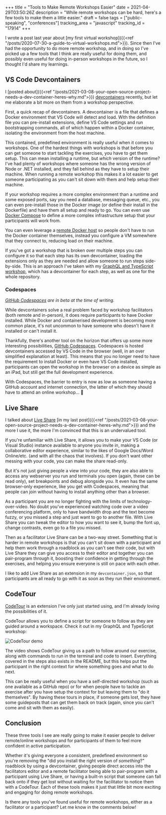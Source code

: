 +++
title = "Tools to Make Remote Workshops Easier"
date = 2021-04-29T03:50:26Z
description = "While remote workshops can be hard, here's a few tools to make them a little easier."
draft = false
tags = ["public-speaking", "conferences"]
tracking_area = "javascript"
tracking_id = "17914"
+++

I wrote a post last year about [my first virtual workshop]({{<ref "/posts/2020-07-30-a-guide-to-virtual-workshops.md">}}). Since then I've had the opportunity to do more remote workshop, and in doing so I've picked up a few tools that I think are really useful for doing them, and possibly even useful for doing in-person workshops in the future, so I thought I'd share my learnings.

## VS Code Devcontainers

I [posted about]({{<ref "/posts/2021-03-08-your-open-source-project-needs-a-dev-container-heres-why.md">}}) [devcontainers](https://code.visualstudio.com/docs/remote/containers?{{<cda>}}) recently, but let me elaborate a bit more on them from a workshop perspective.

First, a quick recap of devcontainers. A devcontainer is a file that defines a Docker environment that VS Code will detect and load. With the definition file you can pre-install extensions, define VS Code settings and run bootstrapping commands, all of which happen within a Docker container, isolating the environment from the host machine.

This contained, predefined environment is really useful when it comes to workshops. One of the hardest things with workshops is that before you can get someone to start tackling the exercises, you have to get them setup. This can mean installing a runtime, but _which_ version of the runtime? I've had plenty of workshops where someone has the wrong version of Node or .NET installed, and they fall behind as they have to setup their machine. When running a remote workshop this makes it a lot easier to get someone participating as you can't sit down with them and help setup their machine.

If your workshop requires a more complex environment than a runtime and some exposed ports, say you need a database, messaging queue, etc., you can even pre-install those in the Docker image (or define their install in the Dockerfile) and have them all setup and ready to go. You can even use [Docker Compose](https://code.visualstudio.com/docs/remote/create-dev-container?{{<cda>}}#_use-docker-compose) to define a more complex infrastructure setup that your participants will work from.

You can even leverage a [remote Docker host](https://code.visualstudio.com/docs/remote/containers-advanced?{{<cda>}}#_developing-inside-a-container-on-a-remote-docker-host) so people don't have to run the Docker container themselves, instead you configure a VM somewhere that they connect to, reducing load on their machine.

If you've got a workshop that is broken over multiple steps you can configure it so that each step has its own devcontainer, loading the extensions only as they are needed and allow someone to run steps side-by-side. This is an approach I've taken with my [GraphQL and TypeScript workshop](https://github.com/aaronpowell/graphql-typescript-workshop), which has a devcontainer for each step, as well as one for the whole repository.

### Codespaces

_[GitHub Codespaces](https://github.com/codespaces) are in beta at the time of writing._

While devcontainers solve a real problem faced by workshop facilitators (both remote and in-person), it does require participants to have Docker installed. While Docker and containerised development is becoming more common place, it's not uncommon to have someone who doesn't have it installed or can't install it.

Thankfully, there's another tool on the horizon that offers up some more interesting possibilities, [GitHub Codespaces](https://github.com/codespaces). Codespaces is hosted devcontainers accessed by VS Code in the browser (well, in an over simplified explanation at least). This means that you no longer need to have the requirement to install Docker or even have VS Code installed, participants can open the workshop in the browser on a device as simple as an iPad, but still get the full development experience.

With Codespaces, the barrier to entry is now as low as someone having a GitHub account and internet connection, the latter of which they should have to attend an online workshop... 🤔

## Live Share

I talked about [Live Share](https://visualstudio.microsoft.com/services/live-share/?{{<cda>}}) [in my last post]({{<ref "/posts/2021-03-08-your-open-source-project-needs-a-dev-container-heres-why.md">}}) and the more I use it, the more I'm convinced that this is an undervalued tool.

If you're unfamiliar with Live Share, it allows you to make your VS Code (or Visual Studio) instance available to anyone you invite in, making a collaborative editor experience, similar to the likes of Google Docs/Word Online/etc. (and with all the chaos that involves). If you don't want other messing with your code, you can make the share read-only.

But it's not just giving people a view into your code, they are also able to access any webserver you run and terminals you open (again, these can be read only), set breakpoints and debug alongside you. It even has the same browser-only experience, like you get with Codespaces, meaning that people can join without having to install anything other than a browser.

As a participant you are no longer fighting with the limits of technology-over-video. No doubt you've experienced watching code over a video conferencing platform, only to have bandwidth drop and the text become fuzzy, or you missed a step and just want to go to another file. With Live Share you can tweak the editor to how you want to see it, bump the font up, change contrasts, even go to a file you missed.

Then as a facilitator Live Share can be a two-way street. Something that is harder in remote workshops is that you can't sit down with a participant and help them work through a roadblock as you can't see their code, but with Live Share they can give you access to their editor and together you can pair-program through it, boosting their confidence in getting through the exercises, and helping you ensure everyone is still on pace with each other.

I like to add Live Share as an extension in my `devcontainer.json`, so that participants are all ready to go with it as soon as they run their environment.

## CodeTour

[CodeTour](https://marketplace.visualstudio.com/items?itemName=vsls-contrib.codetour&{{<cda>}}) is an extension I've only just started using, and I'm already loving the possibilities of it.

CodeTour allows you to define a script for someone to follow as they are guided around a workspace. Check it out in my GraphQL and TypeScript workshop:

![CodeTour demo](/images/2021-04-29-tools-to-make-remote-workshops-easier-codetour.gif)

The video shows CodeTour giving us a path to follow around our exercise, along with commands to run in the terminal and code to insert. Everything covered in the steps also exists in the README, but this helps put the participant in the right context for where something goes and what to do next.

This can be really useful when you have a self-directed workshop (such as one available as a GitHub repo) or for when people have to tackle an exercise after you have setup the context for but leaving them to "do it themselves". By having these tours in place, if someone gets lost, they have some guideposts that can get them back on track (again, since you can't come and sit with them as easily).

## Conclusion

These three tools I see are really going to make it easier people to deliver remote/online workshops and for participants of them to feel more confident in active participation.

Whether it's giving everyone a consistent, predefined environment so you're removing the "did you install the right version of _something_?" roadblock by using a devcontainer, giving people direct access into the facilitators editor and a remote facilitator being able to pair-program with a participant using Live Share, or having a built-in script that someone can fall back onto if they get lost without waiting for the facilitator to notice them with a CodeTour. Each of these tools makes it just that little bit more exciting and engaging for doing remote workshops.

Is there any tools you've found useful for remote workshops, either as a facilitator or a participant? Let me know in the comments below!
